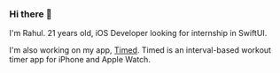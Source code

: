 ### Hi there 👋

I'm Rahul. 21 years old, iOS Developer looking for internship in SwiftUI.

I'm also working on my app, [Timed](https://usetimed.com). Timed is an interval-based workout timer app for iPhone and Apple Watch.

<!--
**rahulrs0029/rahulrs0029** is a ✨ _special_ ✨ repository because its `README.md` (this file) appears on your GitHub profile.

Here are some ideas to get you started:

- 🔭 I’m currently working on ...
- 🌱 I’m currently learning ...
- 👯 I’m looking to collaborate on ...
- 🤔 I’m looking for help with ...
- 💬 Ask me about ...
- 📫 How to reach me: ...
- 😄 Pronouns: ...
- ⚡ Fun fact: ...
-->
